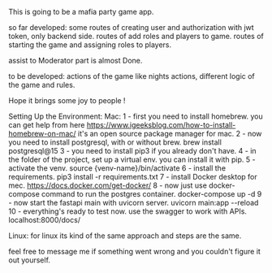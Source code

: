 This is going to be a mafia party game app.

so far developed:
    some routes of creating user and authorization with jwt token, only backend side.
    routes of add roles and players to game.
    routes of starting the game and assigning roles to players.

assist to Moderator part is almost Done.

to be developed: actions of the game like nights actions, different logic of the game and rules.

Hope it brings some joy to people !

Setting Up the Environment:
Mac:
1 - first you need to install homebrew. you can get help from here https://www.igeeksblog.com/how-to-install-homebrew-on-mac/ 
it's an open source package manager for mac.
2 - now you need to install postgresql, with or without brew. 
    brew install postgresql@15
3 - you need to install pip3 if you already don't have.
4 - in the folder of the project, set up a virtual env. you can install it with pip.
5 - activate the venv.
    source {venv-name}/bin/activate
6 - install the requirements.
    pip3 install -r requirements.txt
7 - install Docker desktop for mec. https://docs.docker.com/get-docker/
8 - now just use docker-compose command to run the postgres container.
    docker-compose up -d
9 - now start the fastapi main with uvicorn server.
    uvicorn main:app --reload
10 - everything's ready to test now. use the swagger to work with APIs.
    localhost:8000/docs/

Linux:
for linux its kind of the same approach and steps are the same.

feel free to message me if something went wrong and you couldn't figure it out yourself.
